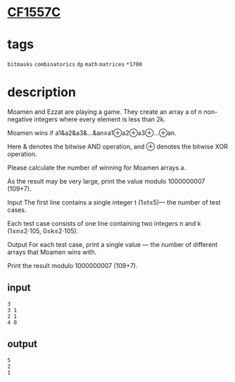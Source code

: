 # [CF1557C](https://codeforces.com/problemset/problem/1557/C)

# tags
`bitmasks` `combinatorics` `dp` `math` `matrices` `*1700`

# description

Moamen and Ezzat are playing a game. They create an array a of n non-negative integers where every element is less than 2k.

Moamen wins if a1&a2&a3&…&an≥a1⊕a2⊕a3⊕…⊕an.

Here & denotes the bitwise AND operation, and ⊕ denotes the bitwise XOR operation.

Please calculate the number of winning for Moamen arrays a.

As the result may be very large, print the value modulo 1000000007 (109+7).

Input
The first line contains a single integer t (1≤t≤5)— the number of test cases.

Each test case consists of one line containing two integers n and k (1≤n≤2⋅105, 0≤k≤2⋅105).

Output
For each test case, print a single value — the number of different arrays that Moamen wins with.

Print the result modulo 1000000007 (109+7).

## input
```
3
3 1
2 1
4 0
```

## output
```
5
2
1
```
